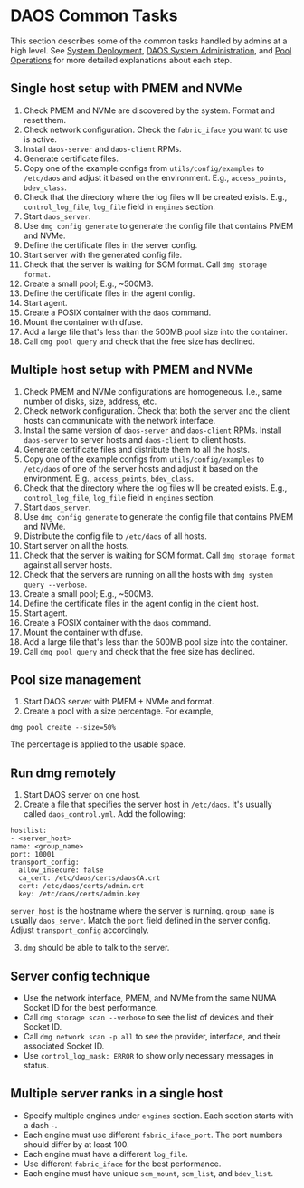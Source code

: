# DAOS Common Tasks

This section describes some of the common tasks handled by admins at a high level. See [System Deployment](./deployment.md#system-deployment), [DAOS System Administration](./administration.md#daos-system-administration), and [Pool Operations](./pool_operations.md#pool-operations) for more detailed explanations about each step.

## Single host setup with PMEM and NVMe

1. Check PMEM and NVMe are discovered by the system. Format and reset them.
2. Check network configuration. Check the `fabric_iface` you want to use is active.
3. Install `daos-server` and `daos-client` RPMs.
4. Generate certificate files.
5. Copy one of the example configs from `utils/config/examples` to
`/etc/daos` and adjust it based on the environment. E.g., `access_points`,
`bdev_class`.
6. Check that the directory where the log files will be created exists. E.g.,
`control_log_file`, `log_file` field in `engines` section.
7. Start `daos_server`.
8. Use `dmg config generate` to generate the config file that contains PMEM and
NVMe.
9. Define the certificate files in the server config.
10. Start server with the generated config file.
11. Check that the server is waiting for SCM format. Call `dmg storage format`.
12. Create a small pool; E.g., ~500MB.
13. Define the certificate files in the agent config.
14. Start agent.
15. Create a POSIX container with the `daos` command.
16. Mount the container with dfuse.
17. Add a large file that's less than the 500MB pool size into the container.
18. Call `dmg pool query` and check that the free size has declined.

## Multiple host setup with PMEM and NVMe

1. Check PMEM and NVMe configurations are homogeneous. I.e., same number of
disks, size, address, etc.
2. Check network configuration. Check that both the server and the client hosts
can communicate with the network interface.
3. Install the same version of `daos-server` and `daos-client` RPMs. Install `daos-server`
to server hosts and `daos-client` to client hosts.
4. Generate certificate files and distribute them to all the hosts.
5. Copy one of the example configs from `utils/config/examples` to
`/etc/daos` of one of the server hosts and adjust it based on the environment.
E.g., `access_points`, `bdev_class`.
6. Check that the directory where the log files will be created exists. E.g.,
`control_log_file`, `log_file` field in `engines` section.
7. Start `daos_server`.
8. Use `dmg config generate` to generate the config file that contains PMEM and
NVMe.
9. Distribute the config file to `/etc/daos` of all hosts.
10. Start server on all the hosts.
11. Check that the server is waiting for SCM format. Call `dmg storage format` against all
server hosts.
12. Check that the servers are running on all the hosts with `dmg system query
--verbose`.
13. Create a small pool; E.g., ~500MB.
14. Define the certificate files in the agent config in the client host.
15. Start agent.
16. Create a POSIX container with the `daos` command.
17. Mount the container with dfuse.
18. Add a large file that's less than the 500MB pool size into the container.
19. Call `dmg pool query` and check that the free size has declined.

## Pool size management

1. Start DAOS server with PMEM + NVMe and format.
2. Create a pool with a size percentage. For example,
```
dmg pool create --size=50%
```
The percentage is applied to the usable space.

## Run dmg remotely

1. Start DAOS server on one host.
2. Create a file that specifies the server host in `/etc/daos`. It's usually
called `daos_control.yml`. Add the following:
```
hostlist:
- <server_host>
name: <group_name>
port: 10001
transport_config:
  allow_insecure: false
  ca_cert: /etc/daos/certs/daosCA.crt
  cert: /etc/daos/certs/admin.crt
  key: /etc/daos/certs/admin.key
```
`server_host` is the hostname where the server is running. `group_name` is
usually `daos_server`. Match the `port` field defined in the server config.
Adjust `transport_config` accordingly.

3. `dmg` should be able to talk to the server.

## Server config technique

- Use the network interface, PMEM, and NVMe from the same NUMA Socket ID for
the best performance.
- Call `dmg storage scan --verbose` to see the list of devices and their Socket
ID.
- Call `dmg network scan -p all` to see the provider, interface, and their
associated Socket ID.
- Use `control_log_mask: ERROR` to show only necessary messages in status.

## Multiple server ranks in a single host

- Specify multiple engines under `engines` section. Each section starts with a
dash `-`.
- Each engine must use different `fabric_iface_port`. The port numbers should
differ by at least 100.
- Each engine must have a different `log_file`.
- Use different `fabric_iface` for the best performance.
- Each engine must have unique `scm_mount`, `scm_list`, and `bdev_list`.
